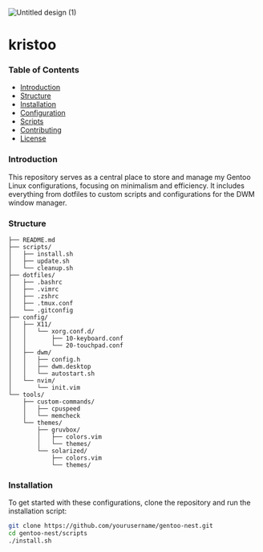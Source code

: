
![Untitled design (1)](https://github.com/user-attachments/assets/5f7c3412-70b1-4937-af27-e73f96ad7f41)

# kristoo

### Table of Contents

- [Introduction](#introduction)
- [Structure](#structure)
- [Installation](#installation)
- [Configuration](#configuration)
- [Scripts](#scripts)
- [Contributing](#contributing)
- [License](#license)

### Introduction

This repository serves as a central place to store and manage my Gentoo Linux configurations, focusing on minimalism and efficiency. It includes everything from dotfiles to custom scripts and configurations for the DWM window manager.

### Structure

```kristoo/
├── README.md
├── scripts/
│   ├── install.sh
│   ├── update.sh
│   └── cleanup.sh
├── dotfiles/
│   ├── .bashrc
│   ├── .vimrc
│   ├── .zshrc
│   ├── .tmux.conf
│   └── .gitconfig
├── config/
│   ├── X11/
│   │   └── xorg.conf.d/
│   │       ├── 10-keyboard.conf
│   │       └── 20-touchpad.conf
│   ├── dwm/
│   │   ├── config.h
│   │   ├── dwm.desktop
│   │   └── autostart.sh
│   └── nvim/
│       └── init.vim
└── tools/
    ├── custom-commands/
    │   ├── cpuspeed
    │   └── memcheck
    └── themes/
        ├── gruvbox/
        │   ├── colors.vim
        │   └── themes/
        └── solarized/
            ├── colors.vim
            └── themes/ 
```

### Installation

To get started with these configurations, clone the repository and run the installation script:

```bash
git clone https://github.com/yourusername/gentoo-nest.git
cd gentoo-nest/scripts
./install.sh


